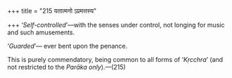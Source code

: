 +++
title = "215 यतात्मनो ऽप्रमत्तस्य"

+++
‘*Self-controlled*’—with the senses under control, not longing for music
and such amusements.

‘*Guarded*’— ever bent upon the penance.

This is purely commendatory, being common to all forms of ‘*Kṛcchra*’
(and not restricted to the *Parāka only*).—(215)


